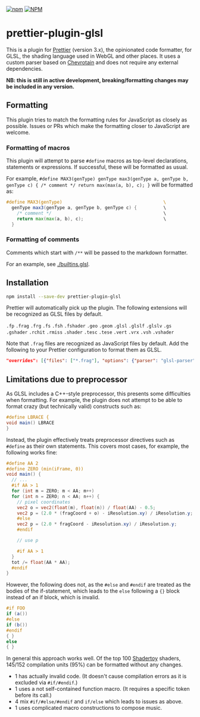 [![npm](https://img.shields.io/npm/v/prettier-plugin-glsl?style=flat-square)](https://www.npmjs.com/package/prettier-plugin-glsl)
[![NPM](https://img.shields.io/npm/l/prettier-plugin-glsl?style=flat-square)](https://github.com/NaridaL/glsl-language-toolkit/blob/main/packages/prettier-plugin-glsl/LICENSE)

# prettier-plugin-glsl

This is a plugin for [Prettier](https://prettier.io) (version 3.x), the opinionated code
formatter, for GLSL, the shading language used in WebGL and other places. It
uses a custom parser based on [Chevrotain](https://chevrotain.io/) and does not
require any external dependencies.

**NB: this is still in active development, breaking/formatting changes may be
included in any version.**

## Formatting

This plugin tries to match the formatting rules for JavaScript as closely as
possible. Issues or PRs which make the formatting closer to JavaScript are
welcome.

### Formatting of macros

This plugin will attempt to parse `#define` macros as top-level declarations,
statements or expressions. If successful, these will be formatted as usual.

For example,
`#define MAX3(genType) genType max3(genType a, genType b, genType c) { /* comment */ return max(max(a, b), c); }`
will be formatted as:

<!-- Printed at 60 wide, so it fits on npmjs.com rendered site. -->

```glsl
#define MAX3(genType)                                      \
  genType max3(genType a, genType b, genType c) {          \
    /* comment */                                          \
    return max(max(a, b), c);                              \
  }
```

### Formatting of comments

Comments which start with `/**` will be passed to the markdown formatter.

For an example, see [./builtins.glsl](./builtins.glsl).

## Installation

```sh
npm install --save-dev prettier-plugin-glsl
```

Prettier will automatically pick up the plugin. The following extensions will be
recognized as GLSL files by default.

`.fp` `.frag` `.frg` `.fs` `.fsh` `.fshader` `.geo` `.geom` `.glsl` `.glslf`
`.glslv` `.gs` `.gshader` `.rchit` `.rmiss` `.shader` `.tesc` `.tese` `.vert`
`.vrx` `.vsh` `.vshader`

Note that `.frag` files are recognized as JavaScript files by default. Add the
following to your Prettier configuration to format them as GLSL.

```json
"overrides": [{"files": ["*.frag"], "options": {"parser": "glsl-parser"}}]
```

## Limitations due to preprocessor

As GLSL includes a C++-style preprocessor, this presents some difficulties when
formatting. For example, the plugin does not attempt to be able to format crazy
(but technically valid) constructs such as:

```glsl
#define LBRACE {
void main() LBRACE
}
```

Instead, the plugin effectively treats preprocessor directives such as `#define`
as their own statements. This covers most cases, for example, the following
works fine:

```glsl
#define AA 2
#define ZERO (min(iFrame, 0))
void main() {
  // ...
  #if AA > 1
  for (int m = ZERO; m < AA; m++)
  for (int n = ZERO; n < AA; n++) {
    // pixel coordinates
    vec2 o = vec2(float(m), float(n)) / float(AA) - 0.5;
    vec2 p = (2.0 * (fragCoord + o) - iResolution.xy) / iResolution.y;
    #else
    vec2 p = (2.0 * fragCoord - iResolution.xy) / iResolution.y;
    #endif

    // use p

    #if AA > 1
  }
  tot /= float(AA * AA);
  #endif
}
```

However, the following does not, as the `#else` and `#endif` are treated as the
bodies of the if-statement, which leads to the `else` following a `{}` block
instead of an if block, which is invalid.

```glsl
#if FOO
if (a())
#else
if (b())
#endif
{ }
else
{ }
```

In general this approach works well. Of the top 100
[Shadertoy](https://www.shadertoy.com/) shaders, 145/152 compilation units (95%)
can be formatted without any changes.

- 1 has actually invalid code. (It doesn't cause compilation errors as it is
  excluded via `#if/#endif`.)
- 1 uses a not self-contained function macro. (It requires a specific token
  before its call.)
- 4 mix `#if/#else/#endif` and `if/else` which leads to issues as above.
- 1 uses complicated macro constructions to compose music.
